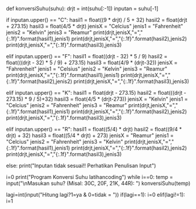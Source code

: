 def konversiSuhu(suhu):
   drjt = int(suhu[:-1])
   inputan = suhu[-1]

   if inputan.upper() == "C":
     hasil1 = float((9 * drjt) / 5 + 32)
     hasil2 = float(drjt + 273.15)
     hasil3 = float(4/5 * drjt)
     jenisX = "Celcius"
     jenis1 = "Fahrenheit"
     jenis2 = "Kelvin"
     jenis3 = "Reamur"
     print(drjt,jenisX,"=","{:.1f}".format(hasil1),jenis1)
     print(drjt,jenisX,"=","{:.1f}".format(hasil2),jenis2)
     print(drjt,jenisX,"=","{:.1f}".format(hasil3),jenis3)
                
   elif inputan.upper() == "F":
     hasil1 = float((drjt - 32) * 5 / 9)
     hasil2 = float(((drjt - 32) * 5 / 9) + 273.15)
     hasil3 = float(4/9 * (drjt-32))
     jenisX = "Fahrenheit"
     jenis1 = "Celsius"
     jenis2 = "Kelvin"
     jenis3 = "Reamur"
     print(drjt,jenisX,"=","{:.1f}".format(hasil1),jenis1)
     print(drjt,jenisX,"=","{:.1f}".format(hasil2),jenis2)
     print(drjt,jenisX,"=","{:.1f}".format(hasil3),jenis3)

   elif inputan.upper() == "K":
     hasil1 = float(drjt - 273.15)
     hasil2 = float(((drjt - 273.15) * 9 / 5)+32)
     hasil3 = float(4/5 * (drjt-273))
     jenisX = "Kelvin"
     jenis1 = "Celcius"
     jenis2 = "Fahrenheit"
     jenis3 = "Reamur"
     print(drjt,jenisX,"=","{:.1f}".format(hasil1),jenis1)
     print(drjt,jenisX,"=","{:.1f}".format(hasil2),jenis2)
     print(drjt,jenisX,"=","{:.1f}".format(hasil3),jenis3)
     
   elif inputan.upper() == "R":
     hasil1 = float((5/4) * drjt)
     hasil2 = float((9/4 * drjt) + 32)
     hasil3 = float((5/4 * drjt) + 273)
     jenisX = "Reamur"
     jenis1 = "Celcius"
     jenis2 = "Fahrenheit"
     jenis3 = "Kelvin"
     print(drjt,jenisX,"=","{:.1f}".format(hasil1),jenis1)
     print(drjt,jenisX,"=","{:.1f}".format(hasil2),jenis2)
     print(drjt,jenisX,"=","{:.1f}".format(hasil3),jenis3)
     
   else:
      print("Inputan tidak sesuai!! Perhatikan Penulisan Input")


i=0
print("Program Konversi Suhu latihancoding")
while i==0:
   temp = input("\nMasukan suhu? (Misal: 30C, 20F, 21K, 44R): ")
   konversiSuhu(temp)

   lagi=int(input("Hitung lagi?1=ya & 0=tidak = "))
   if(lagi==1):
      i=0
   elif(lagi!=1):
      i=1
